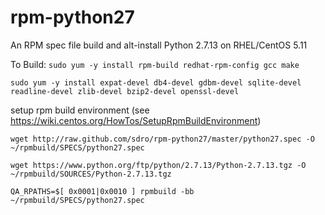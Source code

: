 rpm-python27
============

An RPM spec file build and alt-install Python 2.7.13 on RHEL/CentOS 5.11

To Build:
`sudo yum -y install rpm-build redhat-rpm-config gcc make`

`sudo yum -y install expat-devel db4-devel gdbm-devel sqlite-devel readline-devel zlib-devel bzip2-devel openssl-devel`

setup rpm build environment (see https://wiki.centos.org/HowTos/SetupRpmBuildEnvironment)

`wget http://raw.github.com/sdro/rpm-python27/master/python27.spec -O ~/rpmbuild/SPECS/python27.spec`

`wget https://www.python.org/ftp/python/2.7.13/Python-2.7.13.tgz -O ~/rpmbuild/SOURCES/Python-2.7.13.tgz`

`QA_RPATHS=$[ 0x0001|0x0010 ] rpmbuild -bb ~/rpmbuild/SPECS/python27.spec`

